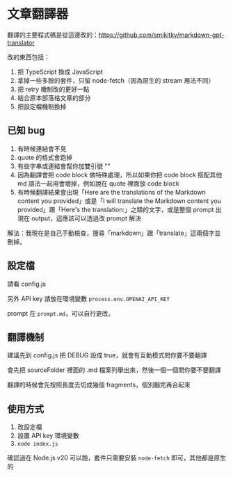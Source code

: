# 文章翻譯器

翻譯的主要程式碼是從這邊改的：https://github.com/smikitky/markdown-gpt-translator

改的東西包括：

1. 把 TypeScript 換成 JavaScript
2. 拿掉一些多餘的套件，只留 node-fetch（因為原生的 stream 用法不同）
3. 把 retry 機制改的更好一點
4. 結合原本部落格文章的部分
5. 把設定檔機制換掉

## 已知 bug

1. 有時候連結會不見
2. quote 的格式會跑掉
3. 有些字串或連結會幫你加雙引號 ""
4. 因為翻譯會把 code block 做特殊處理，所以如果你把 code block 搭配其他 md 語法一起用會壞掉，例如說在 quote 裡面放 code block
5. 有時候翻譯結果會出現「Here are the translations of the Markdown content you provided」或是「I will translate the Markdown content you provided」跟「Here's the translation:」之類的文字，或是整個 prompt 出現在 output，這應該可以透過改 prompt 解決

解法：我現在是自己手動檢查，搜尋「markdown」跟「translate」這兩個字並刪掉。

## 設定檔

請看 config.js

另外 API key 請放在環境變數 `process.env.OPENAI_API_KEY`

prompt 在 `prompt.md`，可以自行更改。

## 翻譯機制

建議先到 config.js 把 DEBUG 設成 true，就會有互動模式問你要不要翻譯

會先把 sourceFolder 裡面的 .md 檔案列舉出來，然後一個一個問你要不要翻譯

翻譯的時候會先按照長度去切成幾個 fragments，個別翻完再合起來

## 使用方式

1. 改設定檔
2. 設置 API key 環境變數
3. `node index.js`

確認過在 Node.js v20 可以跑，套件只需要安裝 `node-fetch` 即可，其他都是原生的
